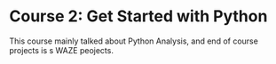 # Course 2: Get Started with Python

This course mainly talked about Python Analysis, and end of course projects is s WAZE peojects. 





